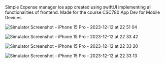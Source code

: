 Simple Expense manager ios app created using swiftUI implementing all functionalities of frontend. Made for the course CSC780 App Dev for Mobile Devices.

![Simulator Screenshot - iPhone 15 Pro - 2023-12-12 at 22 51 04](https://github.com/shailtp/ExpenseTracker/assets/58041124/46a2e314-c769-4b3a-9f93-37b0c53e6cdb)

![Simulator Screenshot - iPhone 15 Pro - 2023-12-12 at 22 33 42](https://github.com/shailtp/ExpenseTracker/assets/58041124/02bebd50-0701-4ba3-ba61-8ff7ed697c58)

![Simulator Screenshot - iPhone 15 Pro - 2023-12-12 at 22 33 20](https://github.com/shailtp/ExpenseTracker/assets/58041124/29548651-7e92-4025-9e15-824162c1d9ba)

![Simulator Screenshot - iPhone 15 Pro - 2023-12-12 at 22 33 13](https://github.com/shailtp/ExpenseTracker/assets/58041124/fe26ceb1-5185-4ad5-906e-3151bd68f2cd)




